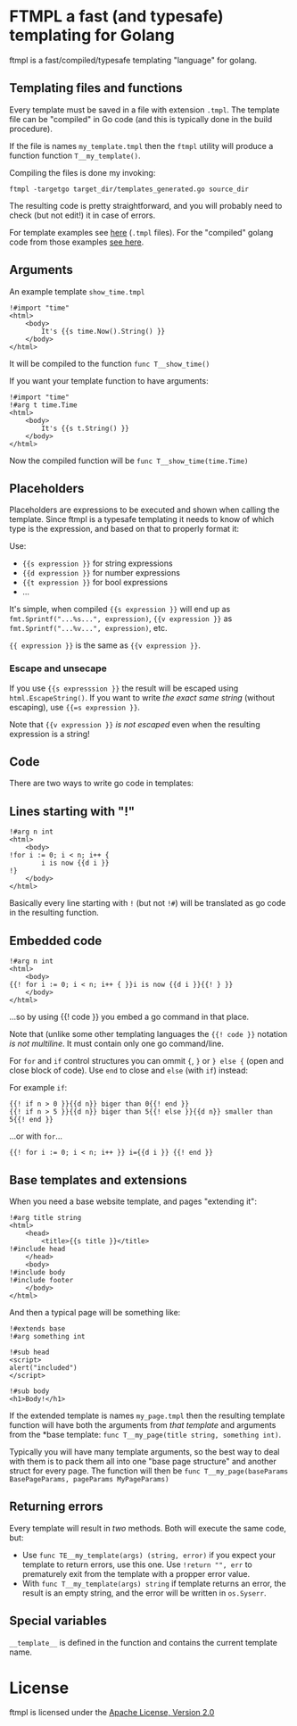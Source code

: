 # FTMPL a fast (and typesafe) templating for Golang

ftmpl is a fast/compiled/typesafe templating "language" for golang.

## Templating files and functions

Every template must be saved in a file with extension `.tmpl`.
The template file can be "compiled" in Go code (and this is typically done in the build procedure).

If the file is names `my_template.tmpl` then the `ftmpl` utility will produce a function function `T__my_template()`.

Compiling the files is done my invoking:

    ftmpl -targetgo target_dir/templates_generated.go source_dir

The resulting code is pretty straightforward, and you will probably need to check (but not edit!) it in case of errors.

For template examples see [here](example/) (`.tmpl` files).
For the "compiled" golang code from those examples [see here](example/compiled.go).

## Arguments

An example template `show_time.tmpl`

    !#import "time"
    <html>
        <body>
            It's {{s time.Now().String() }}
        </body>
    </html>

It will be compiled to the function `func T__show_time()`

If you want your template function to have arguments:

    !#import "time"
    !#arg t time.Time
    <html>
        <body>
            It's {{s t.String() }}
        </body>
    </html>

Now the compiled function will be `func T__show_time(time.Time)`

## Placeholders

Placeholders are expressions to be executed and shown when calling the template. 
Since ftmpl is a typesafe templating it needs to know of which type is the expression, and based on that to properly format it:

Use:

 * `{{s expression }}` for string expressions
 * `{{d expression }}` for number expressions
 * `{{t expression }}` for bool expressions
 * ...

It's simple, when compiled `{{s expression }}` will end up as `fmt.Sprintf("...%s...", expression)`, `{{v expression }}` as `fmt.Sprintf("...%v...", expression)`, etc.

`{{ expression }}` is the same as `{{v expression }}`.

### Escape and unsecape

If you use `{{s expresssion }}` the result will be escaped using `html.EscapeString()`. If you want to write *the exact same string* (without escaping), use `{{=s expression }}`.

Note that `{{v expression }}` *is not escaped* even when the resulting expression is a string!

## Code

There are two ways to write go code in templates:

## Lines starting with "!"

    !#arg n int
    <html>
        <body>
    !for i := 0; i < n; i++ {
            i is now {{d i }}
    !}
        </body>
    </html>

Basically every line starting with `!` (but not `!#`) will be translated as go code in the resulting function.

## Embedded code

    !#arg n int
    <html>
        <body>
    {{! for i := 0; i < n; i++ { }}i is now {{d i }}{{! } }}
        </body>
    </html>

...so by using {{! code }} you embed a go command in that place.

Note that (unlike some other templating languages the `{{! code }}` notation *is not multiline*. It must contain only one go command/line.

For `for` and `if` control structures you can ommit `{`, `}` or `} else {` (open and close block of code).
Use `end` to close and `else` (with `if`) instead:

For example `if`:

    {{! if n > 0 }}{{d n}} biger than 0{{! end }}
    {{! if n > 5 }}{{d n}} biger than 5{{! else }}{{d n}} smaller than 5{{! end }}

...or with `for`...

    {{! for i := 0; i < n; i++ }} i={{d i }} {{! end }}

## Base templates and extensions

When you need a base website template, and pages "extending it":

    !#arg title string
    <html>
        <head>
            <title>{{s title }}</title>
    !#include head
        </head>
        <body>
    !#include body
    !#include footer
        </body>
    </html>

And then a typical page will be something like:

    !#extends base
    !#arg something int

    !#sub head
    <script>
    alert("included")
    </script>

    !#sub body
    <h1>Body!</h1>

If the extended template is names `my_page.tmpl` then the resulting template function will have both the arguments from *that template* and arguments from the *base template: `func T__my_page(title string, something int)`.

Typically you will have many template arguments, so the best way to deal with them is to pack them all into one "base page structure" and another struct for every page.
The function will then be `func T__my_page(baseParams BasePageParams, pageParams MyPageParams)`

## Returning errors

Every template will result in *two* methods. Both will execute the same code, but:

 * Use `func TE__my_template(args) (string, error)` if you expect your template to return errors, use this one. Use `!return "", err` to prematurely exit from the template with a propper error value.
 * With `func T__my_template(args) string` if template returns an error, the result is an empty string, and the error will be written in `os.Syserr`.

## Special variables

`__template__` is defined in the function and contains the current template name.

# License

ftmpl is licensed under the [Apache License, Version 2.0](http://www.apache.org/licenses/LICENSE-2.0)

